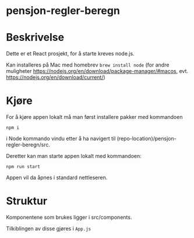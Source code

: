 # pensjon-regler-beregn
# Beskrivelse

Dette er et React prosjekt, for å starte kreves node.js.

Kan installeres på Mac med homebrev `brew install node` (for andre muligheter https://nodejs.org/en/download/package-manager/#macos, evt. https://nodejs.org/en/download/current/)

# Kjøre

For å kjøre appen lokalt må man først installere pakker med kommandoen

`npm i`

i Node kommando vindu etter å ha navigert til 
(repo-location)/pensjon-regler-beregn/src.

Deretter kan man starte appen lokalt med kommandoen:

`npm run start`

Appen vil da åpnes i standard nettleseren.

# Struktur

Komponentene som brukes ligger i src/components.

Tilkiblingen av disse gjøres i `App.js`